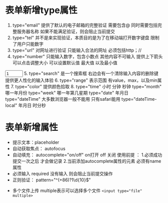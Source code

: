 # 表单新增type属性

1. type="email"  提供了默认的电子邮箱的完整验证
  需要包含@ 同时需要包括完整服务器名称 
  如果不能满足验证，则会阻止当前提交
2. type="tel"  并不是来实现验证，本质目的是为了在移动端打开数字键盘
  限制了用户只能数字
3. type="url"  对网址进行验证 只能输入合法的网址
  必须包括http；//
4. type="number"  只能输入数字，包含小数点 其他内容不可输入
  提供上下箭头 可以点击调整大小
  可以设置默认值 最大值 以及最小值
  <input type="number" value="1" max="10" min="0">
5. type="search" 是一个搜索框 右边会有一个清除输入内容的删除键
  提供更人性化的输入体验
6. type="range" 表示范围 有value，max，以及min属性
7. type="color" 提供颜色拾取 
<!-- 时间相关 -->
8.  type="time" 小时 分钟 秒钟
    type="month" 哪一年月份
    type="week" 哪一年第几星期
    type="date" 年月日  
    type="dateTime"  大多数浏览器一般不能用 只有safari能用
    type="dateTime-local" 年月日 时分秒

# 表单新增属性
- 提示文本：placeholder 
- 自动获取焦点： autofocus
- 自动填充： autocomplete="on/off" on打开 off 关闭
  使用前提 ： 
    1.必须成功提交一次之后 才会做记录
    2.当前添加autocomplete属性的元素 必须有name属性
- 必须输入 required  没有输入 则会阻止当前提交操作
- 正则验证： pattern="^(\+86)?1\d{10}$"
<!-- 
  正则：
    * 代表任意个
    ？ 代表0个或1个
    + 代表1个或多个
 -->
- 多个文件上传  multiple表示可以选择多个文件
 `<input type="file" multiple>`

